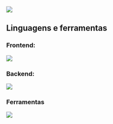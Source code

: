 ###
<img src="https://github.com/user-attachments/assets/bdf4361b-b751-4f2c-bdc6-0d68e9d029f1">

###

<h2 align="left">Linguagens e ferramentas</h2>

<h3 align="left">Frontend:</h3>
<img src="https://go-skill-icons.vercel.app/api/icons?i=ts,js,html,css,tailwind,nextjs,react&titles=true">
<h3 align="left">Backend:</h3>
<img src="https://go-skill-icons.vercel.app/api/icons?i=ts,express,postgres,jwt">
<h3 align="left">Ferramentas</h3>
<img src="https://go-skill-icons.vercel.app/api/icons?i=docker,git,nginx,linux,vscode,github,jest,vercel">
